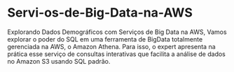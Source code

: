 # Servi-os-de-Big-Data-na-AWS
Explorando Dados Demográficos com Serviços de Big Data na AWS, Vamos explorar o poder do SQL em uma ferramenta de BigData totalmente gerenciada na AWS, o Amazon Athena. Para isso, o expert apresenta na prática esse serviço de consultas interativas que facilita a análise de dados no Amazon S3 usando SQL padrão.
